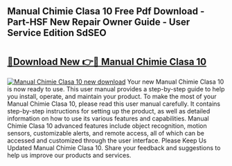 ## Manual Chimie Clasa 10 Free Pdf Download - Part-HSF New Repair Owner Guide - User Service Edition SdSEO

# <h2><a href="http://cf19192.oget.top/?id=Manual+Chimie+Clasa+10">🔗Download New 👉🔴 Manual Chimie Clasa 10</a></h2>

[![Manual Chimie Clasa 10 new download](https://i.imgur.com/5g1atiW.png)](http://cf19192.oget.top/?id=Manual+Chimie+Clasa+10)
Your new Manual Chimie Clasa 10 is now ready to use. This user manual provides a step-by-step guide to help you install, operate, and maintain your product. To make the most of your Manual Chimie Clasa 10, please read this user manual carefully. It contains step-by-step instructions for setting up the product, as well as detailed information on how to use its various features and capabilities. Manual Chimie Clasa 10 advanced features include object recognition, motion sensors, customizable alerts, and remote access, all of which can be accessed and customized through the user interface. Please Keep Us Updated Manual Chimie Clasa 10. Share your feedback and suggestions to help us improve our products and services.
